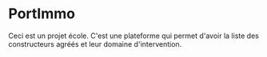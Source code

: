 # PortImmo
Ceci est un projet école. C'est une plateforme qui permet d'avoir la liste des constructeurs agréés et leur domaine d'intervention.
